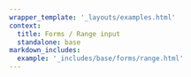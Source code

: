 ```yaml
---
wrapper_template: '_layouts/examples.html'
context:
  title: Forms / Range input
  standalone: base
markdown_includes:
  example: '_includes/base/forms/range.html'
---
```

